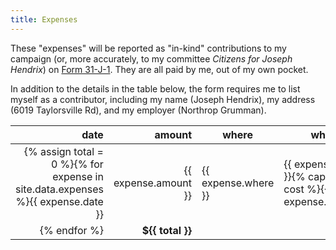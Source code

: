 ```yaml
---
title: Expenses
---
```


These "expenses" will be reported as "in-kind" contributions to my campaign (or, more accurately, to my committee *Citizens for Joseph Hendrix*) on [Form 31-J-1](https://www.sos.state.oh.us/globalassets/candidates/forms/31j1.pdf). They are all paid by me, out of my own pocket.

In addition to the details in the table below, the form requires me to list myself as a contributor, including my name (Joseph Hendrix), my address (6019 Taylorsville Rd), and my employer (Northrop Grumman).

date | amount | where | what
---: | ---: | --- | ---
{% assign total = 0 %}{% for expense in site.data.expenses %}{{ expense.date }} | {{ expense.amount }} | {{ expense.where }} | {{ expense.what }}{% capture cost %}{{ expense.amount | remove: "$" }}{% endcapture %}{% assign total = total | plus: cost %}
{% endfor %} | **${{ total }}** | | 
